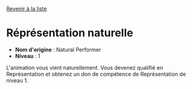 [Revenir à la liste](..)

# Réprésentation naturelle

 * **Nom d'origine** : Natural Performer
 * **Niveau** : 1


<p><span id="ctl00_MainContent_DetailedOutput">L'animation vous vient naturellement. Vous devenez qualifié en Représentation et obtenez un don de compétence de Représentation de niveau 1.&nbsp;</span></p>